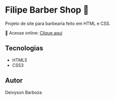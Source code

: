 # Filipe Barber Shop 💈

Projeto de site para barbearia feito em HTML e CSS.

🔗 Acesse online: [Clique aqui](https://deivyson777.github.io/filipe-barbershop-/)

## Tecnologias
- HTML5
- CSS3

## Autor
Deivyson Barboza
